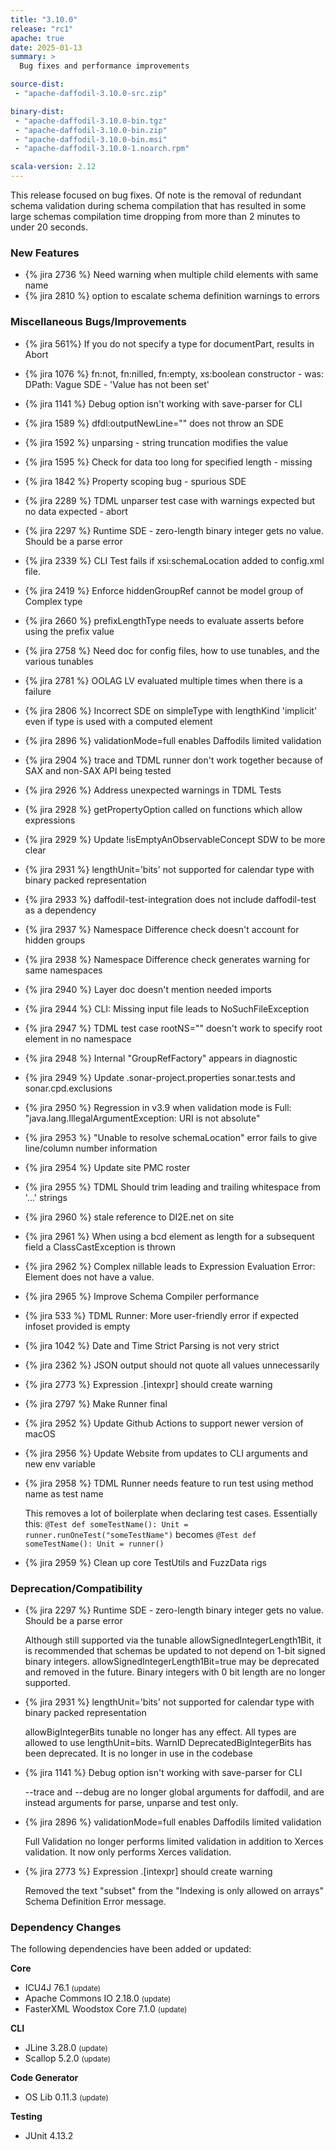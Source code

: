 ```yaml
---
title: "3.10.0"
release: "rc1"
apache: true
date: 2025-01-13
summary: >
  Bug fixes and performance improvements

source-dist:
 - "apache-daffodil-3.10.0-src.zip"

binary-dist:
 - "apache-daffodil-3.10.0-bin.tgz"
 - "apache-daffodil-3.10.0-bin.zip"
 - "apache-daffodil-3.10.0-bin.msi"
 - "apache-daffodil-3.10.0-1.noarch.rpm"

scala-version: 2.12
---
```


This release focused on bug fixes. Of note is the removal of redundant schema
validation during schema compilation that has resulted in some large schemas
compilation time dropping from more than 2 minutes to under 20 seconds.


### New Features

* {% jira 2736 %} Need warning when multiple child elements with same name
* {% jira 2810 %} option to escalate schema definition warnings to errors

### Miscellaneous Bugs/Improvements

* {% jira 561%} If you do not specify a type for documentPart, results in Abort
* {% jira 1076 %} fn:not, fn:nilled, fn:empty, xs:boolean constructor - was: DPath: Vague SDE - 'Value has not been set'
* {% jira 1141 %} Debug option isn't working with save-parser for CLI
* {% jira 1589 %} dfdl:outputNewLine="" does not throw an SDE
* {% jira 1592 %} unparsing - string truncation modifies the value
* {% jira 1595 %} Check for data too long for specified length - missing
* {% jira 1842 %} Property scoping bug -  spurious SDE
* {% jira 2289 %} TDML unparser test case with warnings expected but no data expected - abort
* {% jira 2297 %} Runtime SDE - zero-length binary integer gets no value.  Should be a parse error
* {% jira 2339 %} CLI Test fails if xsi:schemaLocation added to config.xml file.
* {% jira 2419 %} Enforce hiddenGroupRef cannot be model group of Complex type
* {% jira 2660 %} prefixLengthType needs to evaluate asserts before using the prefix value
* {% jira 2758 %} Need doc for config files, how to use tunables, and the various tunables
* {% jira 2781 %} OOLAG LV evaluated multiple times when there is a failure
* {% jira 2806 %} Incorrect SDE on simpleType with lengthKind 'implicit' even if type is used with a computed element
* {% jira 2896 %} validationMode=full enables Daffodils limited validation
* {% jira 2904 %} trace and TDML runner don't work together because of SAX and non-SAX API being tested
* {% jira 2926 %} Address unexpected warnings in TDML Tests
* {% jira 2928 %} getPropertyOption called on functions which allow expressions
* {% jira 2929 %} Update !isEmptyAnObservableConcept SDW to be more clear
* {% jira 2931 %} lengthUnit='bits' not supported for calendar type with binary packed representation
* {% jira 2933 %} daffodil-test-integration does not include daffodil-test as a dependency
* {% jira 2937 %} Namespace Difference check doesn't account for hidden groups
* {% jira 2938 %} Namespace Difference check generates warning for same namespaces
* {% jira 2940 %} Layer doc doesn't mention needed imports
* {% jira 2944 %} CLI: Missing input file leads to NoSuchFileException
* {% jira 2947 %} TDML test case rootNS="" doesn't work to specify root element in no namespace
* {% jira 2948 %} Internal "GroupRefFactory" appears in diagnostic
* {% jira 2949 %} Update .sonar-project.properties sonar.tests and sonar.cpd.exclusions
* {% jira 2950 %} Regression in v3.9 when validation mode is Full: "java.lang.IllegalArgumentException: URI is not absolute"
* {% jira 2953 %} "Unable to resolve schemaLocation" error fails to give line/column number information
* {% jira 2954 %} Update site PMC roster
* {% jira 2955 %} TDML Should trim leading and trailing whitespace from '<error>...</error>' strings
* {% jira 2960 %} stale reference to DI2E.net on site
* {% jira 2961 %} When using a bcd element as length for a subsequent field a ClassCastException is thrown
* {% jira 2962 %} Complex nillable leads to Expression Evaluation Error: Element does not have a value.
* {% jira 2965 %} Improve Schema Compiler performance
* {% jira 533 %} TDML Runner: More user-friendly error if expected infoset provided is empty
* {% jira 1042 %} Date and Time Strict Parsing is not very strict
* {% jira 2362 %} JSON output should not quote all values unnecessarily
* {% jira 2773 %} Expression .[intexpr] should create warning
* {% jira 2797 %} Make Runner final
* {% jira 2952 %} Update Github Actions to support newer version of macOS
* {% jira 2956 %} Update Website from updates to CLI arguments and new env variable
* {% jira 2958 %} TDML Runner needs feature to run test using method name as test name

  This removes a lot of boilerplate when declaring test cases. Essentially this:
  `@Test def someTestName(): Unit = runner.runOneTest("someTestName")`
  becomes
  `@Test def someTestName(): Unit = runner()`

* {% jira 2959 %} Clean up core TestUtils and FuzzData rigs

### Deprecation/Compatibility

* {% jira 2297 %} Runtime SDE - zero-length binary integer gets no value.  Should be a parse error

  Although still supported via the tunable allowSignedIntegerLength1Bit, it is recommended that
  schemas be updated to not depend on 1-bit signed binary integers. allowSignedIntegerLength1Bit=true
  may be deprecated and removed in the future. Binary integers with 0 bit length are no longer
  supported.

* {% jira 2931 %} lengthUnit='bits' not supported for calendar type with binary packed representation

  allowBigIntegerBits tunable no longer has any effect. All types are allowed to use lengthUnit=bits.
  WarnID DeprecatedBigIntegerBits has been deprecated. It is no longer in use in the codebase

* {% jira 1141 %} Debug option isn't working with save-parser for CLI

  --trace and --debug are no longer global arguments for daffodil, and are instead arguments for parse, unparse and test only.

* {% jira 2896 %} validationMode=full enables Daffodils limited validation

  Full Validation no longer performs limited validation in addition to Xerces validation. It now only performs Xerces validation.

* {% jira 2773 %} Expression .[intexpr] should create warning

  Removed the text "subset" from the "Indexing is only allowed on arrays" Schema Definition Error message.

### Dependency Changes

The following dependencies have been added or updated:

**Core**

* ICU4J 76.1 <small>(update)</small>
* Apache Commons IO 2.18.0 <small>(update)</small>
* FasterXML Woodstox Core 7.1.0 <small>(update)</small>

**CLI**

* JLine 3.28.0 <small>(update)</small>
* Scallop 5.2.0 <small>(update)</small>

**Code Generator**

* OS Lib 0.11.3 <small>(update)</small>

**Testing**

* JUnit 4.13.2
